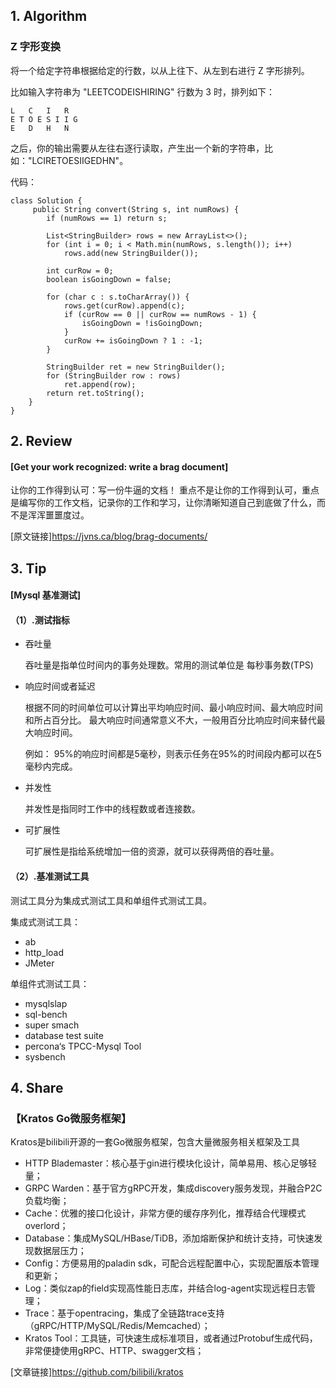##  1. Algorithm 

### Z 字形变换

将一个给定字符串根据给定的行数，以从上往下、从左到右进行 Z 字形排列。

比如输入字符串为 "LEETCODEISHIRING" 行数为 3 时，排列如下：
```
L   C   I   R
E T O E S I I G
E   D   H   N
```
之后，你的输出需要从左往右逐行读取，产生出一个新的字符串，比如："LCIRETOESIIGEDHN"。

代码：
```
class Solution {
     public String convert(String s, int numRows) {
        if (numRows == 1) return s;

        List<StringBuilder> rows = new ArrayList<>();
        for (int i = 0; i < Math.min(numRows, s.length()); i++)
            rows.add(new StringBuilder());

        int curRow = 0;
        boolean isGoingDown = false;

        for (char c : s.toCharArray()) {
            rows.get(curRow).append(c);
            if (curRow == 0 || curRow == numRows - 1) {
                isGoingDown = !isGoingDown;
            }
            curRow += isGoingDown ? 1 : -1;
        }

        StringBuilder ret = new StringBuilder();
        for (StringBuilder row : rows)
            ret.append(row);
        return ret.toString();
    }
}
```

## 2. Review
#### [Get your work recognized: write a brag document]
   让你的工作得到认可：写一份牛逼的文档！
   重点不是让你的工作得到认可，重点是编写你的工作文档，记录你的工作和学习，让你清晰知道自己到底做了什么，而不是浑浑噩噩度过。
   
   [原文链接]https://jvns.ca/blog/brag-documents/

## 3. Tip

#### [Mysql 基准测试]

#### （1）.测试指标
  + 吞吐量 
    
    吞吐量是指单位时间内的事务处理数。常用的测试单位是 每秒事务数(TPS)
    
  + 响应时间或者延迟
  
    根据不同的时间单位可以计算出平均响应时间、最小响应时间、最大响应时间和所占百分比。 最大响应时间通常意义不大，一般用百分比响应时间来替代最大响应时间。
    
    例如： 95%的响应时间都是5毫秒，则表示任务在95%的时间段内都可以在5毫秒内完成。
    
  + 并发性
  
    并发性是指同时工作中的线程数或者连接数。
    
  + 可扩展性
  
    可扩展性是指给系统增加一倍的资源，就可以获得两倍的吞吐量。
  
#### （2）.基准测试工具
  测试工具分为集成式测试工具和单组件式测试工具。
  
  集成式测试工具：
  + ab
  + http_load
  + JMeter
  
  单组件式测试工具：
  + mysqlslap
  + sql-bench
  + super smach
  + database test suite
  + percona‘s TPCC-Mysql Tool
  + sysbench
  
## 4. Share

### 【Kratos Go微服务框架】
   Kratos是bilibili开源的一套Go微服务框架，包含大量微服务相关框架及工具
   
   + HTTP Blademaster：核心基于gin进行模块化设计，简单易用、核心足够轻量；
   + GRPC Warden：基于官方gRPC开发，集成discovery服务发现，并融合P2C负载均衡；
   + Cache：优雅的接口化设计，非常方便的缓存序列化，推荐结合代理模式overlord；
   + Database：集成MySQL/HBase/TiDB，添加熔断保护和统计支持，可快速发现数据层压力；
   + Config：方便易用的paladin sdk，可配合远程配置中心，实现配置版本管理和更新；
   + Log：类似zap的field实现高性能日志库，并结合log-agent实现远程日志管理；
   + Trace：基于opentracing，集成了全链路trace支持（gRPC/HTTP/MySQL/Redis/Memcached）；
   + Kratos Tool：工具链，可快速生成标准项目，或者通过Protobuf生成代码，非常便捷使用gRPC、HTTP、swagger文档；

  [文章链接]https://github.com/bilibili/kratos


    


